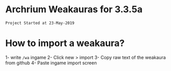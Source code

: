 # Archrium Weakauras for 3.3.5a 
`Project Started at 23-May-2019`

# How to import a weakaura?
1- write `/wa` ingame 
2- Click new > import
3- Copy raw text of the weakaura from github
4- Paste ingame import screen